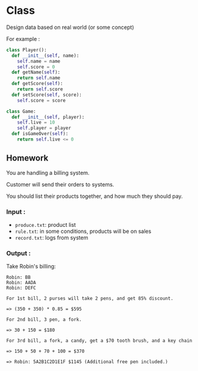 # Class

Design data based on real world (or some concept)

For example :
```python
class Player():
  def __init__(self, name):
    self.name = name
    self.score = 0
  def getName(self):
    return self.name
  def getScore(self):
    return self.score
  def setScore(self, score):
    self.score = score

class Game:
  def __init__(self, player):
    self.live = 10
    self.player = player
  def isGameOver(self):
    return self.live <= 0
```

## Homework
You are handling a billing system.

Customer will send their orders to systems.

You should list their products together, and how much they should pay.

### Input :
- `produce.txt`: product list
- `rule.txt`: in some conditions, products will be on sales
- `record.txt`: logs from system

### Output :
Take Robin's billing:
```
Robin: BB
Robin: AADA
Robin: DEFC
```

```
For 1st bill, 2 purses will take 2 pens, and get 85% discount.

=> (350 + 350) * 0.85 = $595

For 2nd bill, 3 pen, a fork.

=> 30 + 150 = $180

For 3rd bill, a fork, a candy, get a $70 tooth brush, and a key chain

=> 150 + 50 + 70 + 100 = $370
```

```
=> Robin: 5A2B1C2D1E1F $1145 (Additional free pen included.)
```